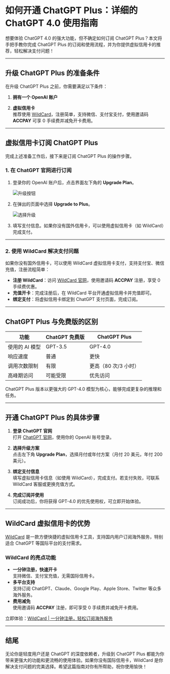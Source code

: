 # 如何开通 ChatGPT Plus：详细的 ChatGPT 4.0 使用指南

想要体验 ChatGPT 4.0 的强大功能，但不确定如何订阅 ChatGPT Plus？本文将手把手教你完成 ChatGPT Plus 的订阅和使用流程，并为你提供虚拟信用卡的推荐，轻松解决支付问题！

---

## 升级 ChatGPT Plus 的准备条件

在升级 ChatGPT Plus 之前，你需要满足以下条件：

1. **拥有一个 OpenAI 账户**  
  
   
2. **虚拟信用卡**  
   推荐使用 [WildCard](https://bit.ly/bewildcard)，注册简单，支持微信、支付宝支付，使用邀请码 **ACCPAY** 可享 0 手续费并减免开卡费用。

---

## 虚拟信用卡订阅 ChatGPT Plus

完成上述准备工作后，接下来是订阅 ChatGPT Plus 的操作步骤。

### **1. 在 ChatGPT 官网进行订阅**

1. 登录你的 OpenAI 账户后，点击界面左下角的 **Upgrade Plan**。
   
   ![升级按钮](https://cdn.jsdelivr.net/gh/CalmXM/Images/img/stepOne.png)

2. 在弹出的页面中选择 **Upgrade to Plus**。
   
   ![选择升级](https://cdn.jsdelivr.net/gh/CalmXM/Images/img/stepTwo.png)

3. 填写支付信息。如果你没有国外信用卡，可以使用虚拟信用卡（如 WildCard）完成支付。

---

### **2. 使用 WildCard 解决支付问题**

如果你没有国外信用卡，可以使用 WildCard 虚拟信用卡支付，支持支付宝、微信充值，注册流程简单：

- **注册 WildCard**：访问 [WildCard 官网](https://bit.ly/bewildcard)，使用邀请码 **ACCPAY** 注册，享受 0 手续费优惠。
- **充值开卡**：完成注册后，在 WildCard 平台开通虚拟信用卡并充值即可。
- **绑定支付**：将虚拟信用卡绑定到 ChatGPT 支付页面，完成订阅。

---

## ChatGPT Plus 与免费版的区别

| **功能**                | **ChatGPT 免费版**         | **ChatGPT Plus**          |
|-------------------------|----------------------------|---------------------------|
| 使用的 AI 模型          | GPT-3.5                   | GPT-4.0                   |
| 响应速度                | 普通                      | 更快                      |
| 调用次数限制            | 有限                      | 更高（80 次/3 小时）      |
| 高峰期访问              | 可能受限                  | 优先访问                  |

ChatGPT Plus 版本以更强大的 GPT-4.0 模型为核心，能够完成更复杂的推理和任务。

---

## 开通 ChatGPT Plus 的具体步骤

1. **登录 ChatGPT 官网**  
   打开 [ChatGPT 官网](https://chat.openai.com/)，使用你的 OpenAI 账号登录。

2. **选择升级方案**  
   点击左下角 **Upgrade Plan**，选择月付或年付方案（月付 20 美元，年付 200 美元）。

3. **绑定支付信息**  
   填写虚拟信用卡信息（如使用 WildCard），完成支付。若支付失败，可联系 WildCard 客服或更换充值方式。

4. **完成订阅并使用**  
   订阅成功后，你将获得 GPT-4.0 的优先使用权，可立即开始体验。

---

## WildCard 虚拟信用卡的优势

[WildCard](https://bit.ly/bewildcard) 是一款方便快捷的虚拟信用卡工具，支持国内用户订阅海外服务，特别适合 ChatGPT 等国际平台的支付需求。

### **WildCard 的亮点功能**
- **一分钟注册，快速开卡**  
  支持微信、支付宝充值，无需国际信用卡。
- **多平台支持**  
  支持订阅 ChatGPT、Claude、Google Play、Apple Store、Twitter 等众多海外服务。
- **费用减免**  
  使用邀请码 **ACCPAY** 注册，即可享受 0 手续费并减免开卡费用。

立即体验：[WildCard | 一分钟注册，轻松订阅海外服务](https://bit.ly/bewildcard)

---

## 结尾

无论你是轻度用户还是 ChatGPT 的深度依赖者，升级到 ChatGPT Plus 都能为你带来更强大的功能和更流畅的使用体验。如果你没有国际信用卡，WildCard 是你解决支付问题的完美选择。希望这篇指南对你有所帮助，祝你使用愉快！
